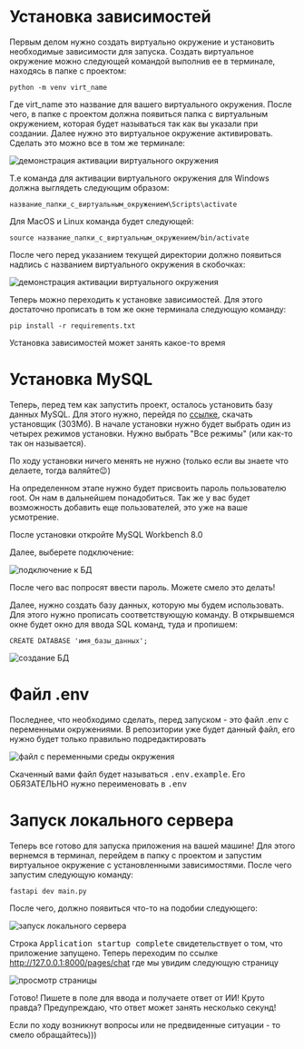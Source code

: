 # Установка зависимостей

Первым делом нужно создать виртуально окружение и установить необходимые зависимости для запуска.
Создать виртуальное окружение можно следующей командой выполнив ее в терминале, находясь в папке с проектом:

`python -m venv virt_name`

Где virt_name это название для вашего виртуального окружения. После чего, в папке с проектом должна появиться папка с виртуальным окружением, которая будет называться так как вы указали при создании.
Далее нужно это виртуальное окружение активировать. Сделать это можно все в том же терминале:

![демонстрация активации виртуального окружения](for_readme/for_readme.png)

Т.е команда для активации виртуального окружения для Windows должна выглядеть следующим образом:

`название_папки_с_виртуальным_окружением\Scripts\activate`

Для MacOS и Linux команда будет следующей:

`source название_папки_с_виртуальным_окружением/bin/activate`

После чего перед указанием текущей директории должно появиться надпись с названием виртуального окружения в скобочках:

![демонстрация активации виртуального окружения](for_readme/for_readme_2.png)

Теперь можно переходить к установке зависимостей. Для этого достаточно прописать в том же окне терминала следующую команду:

`pip install -r requirements.txt`

Установка зависимостей может занять какое-то время

# Установка MySQL

Теперь, перед тем как запустить проект, осталось установить базу данных MySQL. Для этого нужно, перейдя по <a href='https://dev.mysql.com/downloads/installer/'>ссылке</a>, скачать установщик (303Мб).
В начале установки нужно будет выбрать один из четырех режимов установки. Нужно выбрать "Все режимы" (или как-то так он называется).

По ходу установки ничего менять не нужно (только если вы знаете что делаете, тогда валяйте😉)

На определенном этапе нужно будет присвоить пароль пользователю root. Он нам в дальнейшем понадобиться.
Так же у вас будет возможность добавить еще пользователей, это уже на ваше усмотрение.

После установки откройте MySQL Workbench 8.0

Далее, выберете подключение:

![подключение к БД](for_readme/for_readme_3.png)

После чего вас попросят ввести пароль. Можете смело это делать!

Далее, нужно создать базу данных, которую мы будем использовать. Для этого нужно прописать соответствующую команду.
В открывшемся окне будет окно для ввода SQL команд, туда и пропишем:

`CREATE DATABASE 'имя_базы_данных';`

![создание БД](for_readme/for_readme_4.png)

# Файл .env

Последнее, что необходимо сделать, перед запуском - это файл .env с переменными окружениями.
В репозитории уже будет данный файл, его нужно будет только правильно подредактировать

![файл с переменными среды окружения](for_readme/for_readme_5.png)

Скаченный вами файл будет называться <kbd>.env.example</kbd>. Его ОБЯЗАТЕЛЬНО нужно переименовать в <kbd>.env</kbd>

# Запуск локального сервера

Теперь все готово для запуска приложения на вашей машине! Для этого вернемся в терминал, перейдем в папку с проектом и запустим виртуальное окружение с установленными зависимостями.
После чего запустим следующую команду:

`fastapi dev main.py `

После чего, должно появиться что-то на подобии следующего:

![запуск локального сервера](for_readme/for_readme_6.png)

Строка <kbd>Application startup complete</kbd> свидетельствует о том, что приложение запущено.
Теперь переходим по ссылке http://127.0.0.1:8000/pages/chat где мы увидим следующую страницу

![просмотр страницы](for_readme/for_readme_7.png)

Готово! Пишете в поле для ввода и получаете ответ от ИИ! Круто правда?
Предупреждаю, что ответ может занять несколько секунд!

Если по ходу возникнут вопросы или не предвиденные ситуации - то смело обращайтесь)))
